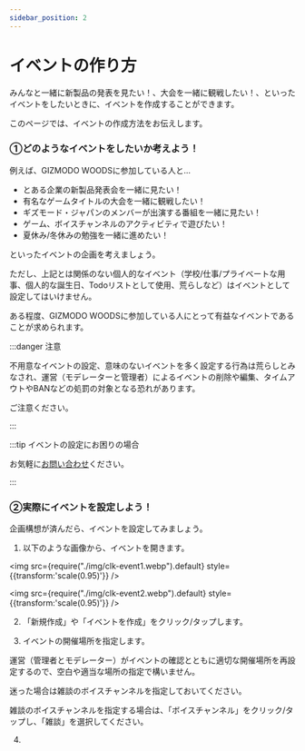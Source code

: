 ```yaml
---
sidebar_position: 2
---
```


# イベントの作り方

みんなと一緒に新製品の発表を見たい！、大会を一緒に観戦したい！、といったイベントをしたいときに、イベントを作成することができます。

このページでは、イベントの作成方法をお伝えします。

### ①どのようなイベントをしたいか考えよう！

例えば、GIZMODO WOODSに参加している人と...

* とある企業の新製品発表会を一緒に見たい！
* 有名なゲームタイトルの大会を一緒に観戦したい！
* ギズモード・ジャパンのメンバーが出演する番組を一緒に見たい！
* ゲーム、ボイスチャンネルのアクティビティで遊びたい！
* 夏休み/冬休みの勉強を一緒に進めたい！

といったイベントの企画を考えましょう。

ただし、上記とは関係のない個人的なイベント（学校/仕事/プライベートな用事、個人的な誕生日、Todoリストとして使用、荒らしなど）はイベントとして設定してはいけません。

ある程度、GIZMODO WOODSに参加している人にとって有益なイベントであることが求められます。

:::danger 注意

不用意なイベントの設定、意味のないイベントを多く設定する行為は荒らしとみなされ、運営（モデレーターと管理者）によるイベントの削除や編集、タイムアウトやBANなどの処罰の対象となる恐れがあります。

ご注意ください。

:::

:::tip イベントの設定にお困りの場合

お気軽に[お問い合わせ](/docs/tutorial-inquiry/qa-faq.md)ください。

:::

### ②実際にイベントを設定しよう！

企画構想が済んだら、イベントを設定してみましょう。

1. 以下のような画像から、イベントを開きます。

<img src={require("./img/clk-event1.webp").default} style={{transform:'scale(0.95)'}} />

<img src={require("./img/clk-event2.webp").default} style={{transform:'scale(0.95)'}} />

2. 「新規作成」や「イベントを作成」をクリック/タップします。

3. イベントの開催場所を指定します。

運営（管理者とモデレーター）がイベントの確認とともに適切な開催場所を再設定するので、空白や適当な場所の指定で構いません。

迷った場合は雑談のボイスチャンネルを指定しておいてください。

雑談のボイスチャンネルを指定する場合は、「ボイスチャンネル」をクリック/タップし、「雑談」を選択してください。



4. 
